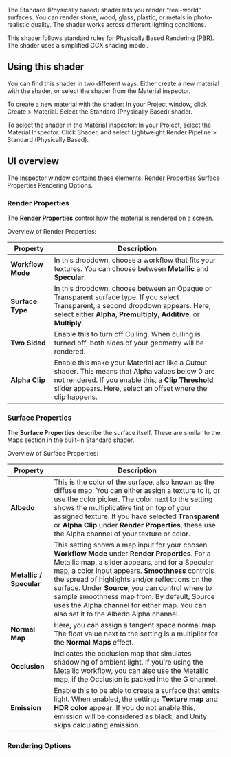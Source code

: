 The Standard (Physically based) shader lets you render “real-world” surfaces. You can render stone, wood, glass, plastic, or metals in photo-realistic quality. The shader works across different lighting conditions.

This shader follows standard rules for Physically Based Rendering (PBR). The shader uses a simplified GGX shading model. 

## Using this shader ##
You can find this shader in two different ways. Either create a new material with the shader, or select the shader from the Material inspector.

To create a new material with the shader:
In your Project window, click Create > Material. Select the Standard (Physically Based) shader.

To select the shader in the Material inspector:
In your Project, select the Material Inspector. Click Shader, and select Lightweight Render Pipeline > Standard (Physically Based).

## UI overview ##
The Inspector window contains these elements: 
Render Properties
Surface Properties
Rendering Options.

### Render Properties ##

The __Render Properties__ control how the material is rendered on a screen. 

Overview of Render Properties:

| Property | Description |
| ------------ | --- |
| __Workflow Mode__ | In this dropdown, choose a workflow that fits your textures. You can choose between __Metallic__ and __Specular__. |
| __Surface Type__ | In this dropdown, choose between an Opaque or Transparent surface type. If you select Transparent, a second dropdown appears. Here, select either __Alpha__, __Premultiply__, __Additive__, or __Multiply__. |
| __Two Sided__ | Enable this to turn off Culling. When culling is turned off, both sides of your geometry will be rendered.|
| __Alpha Clip__ | Enable this make your Material act like a Cutout shader. This means that Alpha values below 0 are not rendered. If you enable this, a __Clip Threshold__ slider appears. Here, select an offset where the clip happens.|



### Surface Properties ##

The __Surface Properties__ describe the surface itself. These are similar to the Maps section in the built-in Standard shader.

Overview of Surface Properties:

Property | Description
--- | ---
__Albedo__ | This is the color of the surface, also known as the diffuse map. You can either assign a texture to it, or use the color picker. The color next to the setting shows the multiplicative tint on top of your assigned texture. If you have selected __Transparent__ or __Alpha Clip__ under __Render Properties__, these use the Alpha channel of your texture or color.
__Metallic / Specular__ | This setting shows a map input for your chosen __Workflow Mode__ under __Render Properties__.  For a Metallic map, a slider appears, and for a Specular map, a color input appears. __Smoothness__ controls the spread of highlights and/or reflections on the surface. Under __Source__, you can control where to sample smoothness map from. By default, Source uses the Alpha channel for either map. You can also set it to the Albedo Alpha channel.
__Normal Map__ | Here, you can assign a tangent space normal map. The float value next to the setting is a multiplier for the __Normal Maps__ effect.
__Occlusion__ | Indicates the occlusion map that simulates shadowing of ambient light. If you’re using the Metallic workflow, you can also use the Metallic map, if the Occlusion is packed into the G channel.
__Emission__ | Enable this to be able to create a surface that emits light. When enabled, the settings  __Texture map__ and __HDR color__ appear. If you do not enable this, emission will be considered as black, and Unity skips calculating emission. 

### Rendering Options



